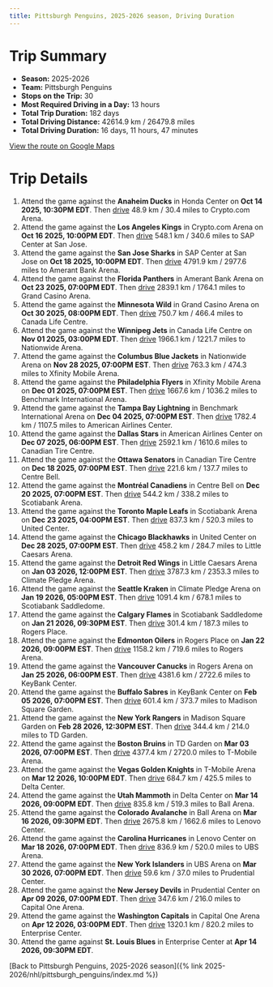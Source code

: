```yaml
---
title: Pittsburgh Penguins, 2025-2026 season, Driving Duration
---
```


# Trip Summary
- **Season:** 2025-2026
- **Team:** Pittsburgh Penguins
- **Stops on the Trip:** 30
- **Most Required Driving in a Day:** 13 hours
- **Total Trip Duration:** 182 days
- **Total Driving Distance:** 42614.9 km / 26479.8 miles
- **Total Driving Duration:** 16 days, 11 hours, 47 minutes

[View the route on Google Maps](https://www.google.com/maps/dir/Honda+Center+Anaheim/Crypto.com+Arena+Los+Angeles/SAP+Center+at+San+Jose+San+Jose/Amerant+Bank+Arena+Florida/Grand+Casino+Arena+Minnesota/Canada+Life+Centre+Winnipeg/Nationwide+Arena+Columbus/Xfinity+Mobile+Arena+Philadelphia/Benchmark+International+Arena+Tampa+Bay/American+Airlines+Center+Dallas/Canadian+Tire+Centre+Ottawa/Centre+Bell+Montréal/Scotiabank+Arena+Toronto/United+Center+Chicago/Little+Caesars+Arena+Detroit/Climate+Pledge+Arena+Seattle/Scotiabank+Saddledome+Calgary/Rogers+Place+Edmonton/Rogers+Arena+Vancouver/KeyBank+Center+Buffalo/Madison+Square+Garden+New+York/TD+Garden+Boston/T-Mobile+Arena+Vegas/Delta+Center+Utah/Ball+Arena+Colorado/Lenovo+Center+Carolina/UBS+Arena+New+York/Prudential+Center+New+Jersey/Capital+One+Arena+Washington/Enterprise+Center+St.+Louis)

# Trip Details
1. Attend the game against the **Anaheim Ducks** in Honda Center on **Oct 14 2025, 10:30PM EDT**. Then [drive](https://www.google.com/maps/dir/Honda+Center+Anaheim/Crypto.com+Arena+Los+Angeles) 48.9 km / 30.4 miles to Crypto.com Arena.
2. Attend the game against the **Los Angeles Kings** in Crypto.com Arena on **Oct 16 2025, 10:00PM EDT**. Then [drive](https://www.google.com/maps/dir/Crypto.com+Arena+Los+Angeles/SAP+Center+at+San+Jose+San+Jose) 548.1 km / 340.6 miles to SAP Center at San Jose.
3. Attend the game against the **San Jose Sharks** in SAP Center at San Jose on **Oct 18 2025, 10:00PM EDT**. Then [drive](https://www.google.com/maps/dir/SAP+Center+at+San+Jose+San+Jose/Amerant+Bank+Arena+Florida) 4791.9 km / 2977.6 miles to Amerant Bank Arena.
4. Attend the game against the **Florida Panthers** in Amerant Bank Arena on **Oct 23 2025, 07:00PM EDT**. Then [drive](https://www.google.com/maps/dir/Amerant+Bank+Arena+Florida/Grand+Casino+Arena+Minnesota) 2839.1 km / 1764.1 miles to Grand Casino Arena.
5. Attend the game against the **Minnesota Wild** in Grand Casino Arena on **Oct 30 2025, 08:00PM EDT**. Then [drive](https://www.google.com/maps/dir/Grand+Casino+Arena+Minnesota/Canada+Life+Centre+Winnipeg) 750.7 km / 466.4 miles to Canada Life Centre.
6. Attend the game against the **Winnipeg Jets** in Canada Life Centre on **Nov 01 2025, 03:00PM EDT**. Then [drive](https://www.google.com/maps/dir/Canada+Life+Centre+Winnipeg/Nationwide+Arena+Columbus) 1966.1 km / 1221.7 miles to Nationwide Arena.
7. Attend the game against the **Columbus Blue Jackets** in Nationwide Arena on **Nov 28 2025, 07:00PM EST**. Then [drive](https://www.google.com/maps/dir/Nationwide+Arena+Columbus/Xfinity+Mobile+Arena+Philadelphia) 763.3 km / 474.3 miles to Xfinity Mobile Arena.
8. Attend the game against the **Philadelphia Flyers** in Xfinity Mobile Arena on **Dec 01 2025, 07:00PM EST**. Then [drive](https://www.google.com/maps/dir/Xfinity+Mobile+Arena+Philadelphia/Benchmark+International+Arena+Tampa+Bay) 1667.6 km / 1036.2 miles to Benchmark International Arena.
9. Attend the game against the **Tampa Bay Lightning** in Benchmark International Arena on **Dec 04 2025, 07:00PM EST**. Then [drive](https://www.google.com/maps/dir/Benchmark+International+Arena+Tampa+Bay/American+Airlines+Center+Dallas) 1782.4 km / 1107.5 miles to American Airlines Center.
10. Attend the game against the **Dallas Stars** in American Airlines Center on **Dec 07 2025, 06:00PM EST**. Then [drive](https://www.google.com/maps/dir/American+Airlines+Center+Dallas/Canadian+Tire+Centre+Ottawa) 2592.1 km / 1610.6 miles to Canadian Tire Centre.
11. Attend the game against the **Ottawa Senators** in Canadian Tire Centre on **Dec 18 2025, 07:00PM EST**. Then [drive](https://www.google.com/maps/dir/Canadian+Tire+Centre+Ottawa/Centre+Bell+Montréal) 221.6 km / 137.7 miles to Centre Bell.
12. Attend the game against the **Montréal Canadiens** in Centre Bell on **Dec 20 2025, 07:00PM EST**. Then [drive](https://www.google.com/maps/dir/Centre+Bell+Montréal/Scotiabank+Arena+Toronto) 544.2 km / 338.2 miles to Scotiabank Arena.
13. Attend the game against the **Toronto Maple Leafs** in Scotiabank Arena on **Dec 23 2025, 04:00PM EST**. Then [drive](https://www.google.com/maps/dir/Scotiabank+Arena+Toronto/United+Center+Chicago) 837.3 km / 520.3 miles to United Center.
14. Attend the game against the **Chicago Blackhawks** in United Center on **Dec 28 2025, 07:00PM EST**. Then [drive](https://www.google.com/maps/dir/United+Center+Chicago/Little+Caesars+Arena+Detroit) 458.2 km / 284.7 miles to Little Caesars Arena.
15. Attend the game against the **Detroit Red Wings** in Little Caesars Arena on **Jan 03 2026, 12:00PM EST**. Then [drive](https://www.google.com/maps/dir/Little+Caesars+Arena+Detroit/Climate+Pledge+Arena+Seattle) 3787.3 km / 2353.3 miles to Climate Pledge Arena.
16. Attend the game against the **Seattle Kraken** in Climate Pledge Arena on **Jan 19 2026, 05:00PM EST**. Then [drive](https://www.google.com/maps/dir/Climate+Pledge+Arena+Seattle/Scotiabank+Saddledome+Calgary) 1091.4 km / 678.1 miles to Scotiabank Saddledome.
17. Attend the game against the **Calgary Flames** in Scotiabank Saddledome on **Jan 21 2026, 09:30PM EST**. Then [drive](https://www.google.com/maps/dir/Scotiabank+Saddledome+Calgary/Rogers+Place+Edmonton) 301.4 km / 187.3 miles to Rogers Place.
18. Attend the game against the **Edmonton Oilers** in Rogers Place on **Jan 22 2026, 09:00PM EST**. Then [drive](https://www.google.com/maps/dir/Rogers+Place+Edmonton/Rogers+Arena+Vancouver) 1158.2 km / 719.6 miles to Rogers Arena.
19. Attend the game against the **Vancouver Canucks** in Rogers Arena on **Jan 25 2026, 06:00PM EST**. Then [drive](https://www.google.com/maps/dir/Rogers+Arena+Vancouver/KeyBank+Center+Buffalo) 4381.6 km / 2722.6 miles to KeyBank Center.
20. Attend the game against the **Buffalo Sabres** in KeyBank Center on **Feb 05 2026, 07:00PM EST**. Then [drive](https://www.google.com/maps/dir/KeyBank+Center+Buffalo/Madison+Square+Garden+New+York) 601.4 km / 373.7 miles to Madison Square Garden.
21. Attend the game against the **New York Rangers** in Madison Square Garden on **Feb 28 2026, 12:30PM EST**. Then [drive](https://www.google.com/maps/dir/Madison+Square+Garden+New+York/TD+Garden+Boston) 344.4 km / 214.0 miles to TD Garden.
22. Attend the game against the **Boston Bruins** in TD Garden on **Mar 03 2026, 07:00PM EST**. Then [drive](https://www.google.com/maps/dir/TD+Garden+Boston/T-Mobile+Arena+Vegas) 4377.4 km / 2720.0 miles to T-Mobile Arena.
23. Attend the game against the **Vegas Golden Knights** in T-Mobile Arena on **Mar 12 2026, 10:00PM EDT**. Then [drive](https://www.google.com/maps/dir/T-Mobile+Arena+Vegas/Delta+Center+Utah) 684.7 km / 425.5 miles to Delta Center.
24. Attend the game against the **Utah Mammoth** in Delta Center on **Mar 14 2026, 09:00PM EDT**. Then [drive](https://www.google.com/maps/dir/Delta+Center+Utah/Ball+Arena+Colorado) 835.8 km / 519.3 miles to Ball Arena.
25. Attend the game against the **Colorado Avalanche** in Ball Arena on **Mar 16 2026, 09:30PM EDT**. Then [drive](https://www.google.com/maps/dir/Ball+Arena+Colorado/Lenovo+Center+Carolina) 2675.8 km / 1662.6 miles to Lenovo Center.
26. Attend the game against the **Carolina Hurricanes** in Lenovo Center on **Mar 18 2026, 07:00PM EDT**. Then [drive](https://www.google.com/maps/dir/Lenovo+Center+Carolina/UBS+Arena+New+York) 836.9 km / 520.0 miles to UBS Arena.
27. Attend the game against the **New York Islanders** in UBS Arena on **Mar 30 2026, 07:00PM EDT**. Then [drive](https://www.google.com/maps/dir/UBS+Arena+New+York/Prudential+Center+New+Jersey) 59.6 km / 37.0 miles to Prudential Center.
28. Attend the game against the **New Jersey Devils** in Prudential Center on **Apr 09 2026, 07:00PM EDT**. Then [drive](https://www.google.com/maps/dir/Prudential+Center+New+Jersey/Capital+One+Arena+Washington) 347.6 km / 216.0 miles to Capital One Arena.
29. Attend the game against the **Washington Capitals** in Capital One Arena on **Apr 12 2026, 03:00PM EDT**. Then [drive](https://www.google.com/maps/dir/Capital+One+Arena+Washington/Enterprise+Center+St.+Louis) 1320.1 km / 820.2 miles to Enterprise Center.
30. Attend the game against **St. Louis Blues** in Enterprise Center at **Apr 14 2026, 09:30PM EDT**.

[Back to Pittsburgh Penguins, 2025-2026 season]({% link 2025-2026/nhl/pittsburgh_penguins/index.md %})
